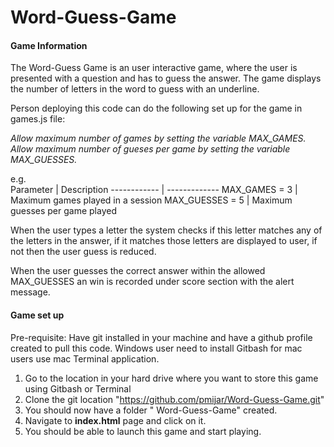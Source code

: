 # Word-Guess-Game #


#### Game Information ####
The Word-Guess Game is an user interactive game, where the user is presented with a question and has to guess the answer. The game displays the number of letters in the word to guess with an underline. 

Person deploying this code can do the following set up for the game in games.js file:

*Allow maximum number of games by setting the variable MAX_GAMES.*<br>
*Allow maximum number of gueses per game by setting the variable MAX_GUESSES.*


e.g. <br>
Parameter       | Description
------------    | -------------
MAX_GAMES = 3   | Maximum games played in a session 
MAX_GUESSES = 5 | Maximum guesses per game played   

When the user types a letter the system checks if this letter matches any of the letters in the answer, if it matches those letters are displayed to user, if not then the user guess is reduced.

When the user guesses the correct answer within the allowed MAX_GUESSES an win is recorded under score section with the alert message.


#### Game set up ####

Pre-requisite:
Have git installed in your machine and have a github profile created to pull this code. 
Windows user need to install Gitbash for mac users use mac Terminal application.

1. Go to the location in your hard drive where you want to store this game using Gitbash or Terminal
2. Clone the git location "https://github.com/pmijar/Word-Guess-Game.git"
3. You should now have a folder " Word-Guess-Game" created.
4. Navigate to **index.html** page and click on it.
5. You should be able to launch this game and start playing.


